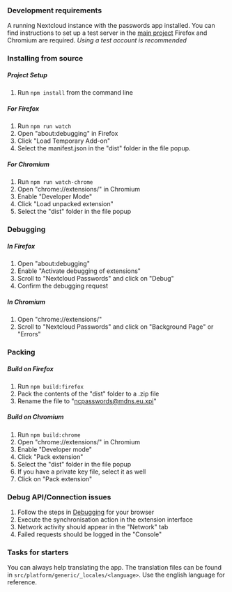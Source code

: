 ### Development requirements
A running Nextcloud instance with the passwords app installed.
You can find instructions to set up a test server in the [main project](https://github.com/marius-wieschollek/passwords)
Firefox and Chromium are required.
_Using a test account is recommended_



### Installing from source
##### Project Setup
1. Run `npm install` from the command line

##### For Firefox
1. Run `npm run watch`
2. Open "about:debugging" in Firefox
3. Click "Load Temporary Add-on"
4. Select the manifest.json in the "dist" folder in the file popup.

##### For Chromium
1. Run `npm run watch-chrome`
2. Open "chrome://extensions/" in Chromium
3. Enable "Developer Mode"
4. Click "Load unpacked extension"
5. Select the "dist" folder in the file popup



### Debugging
##### In Firefox
1. Open "about:debugging"
2. Enable "Activate debugging of extensions"
3. Scroll to "Nextcloud Passwords" and click on "Debug"
4. Confirm the debugging request

##### In Chromium
1. Open "chrome://extensions/"
2. Scroll to "Nextcloud Passwords" and click on "Background Page" or "Errors"



### Packing
##### Build on Firefox
1. Run `npm build:firefox`
2. Pack the contents of the "dist" folder to a .zip file
3. Rename the file to "ncpasswords@mdns.eu.xpi"

##### Build on Chromium
1. Run `npm build:chrome`
2. Open "chrome://extensions/" in Chromium 
3. Enable "Developer mode"
4. Click "Pack extension"
5. Select the "dist" folder in the file popup
6. If you have a private key file, select it as well
7. Click on "Pack extension"



### Debug API/Connection issues
1. Follow the steps in [Debugging](#debugging) for your browser
2. Execute the synchronisation action in the extension interface
3. Network activity should appear in the "Network" tab
4. Failed requests should be logged in the "Console"



### Tasks for starters
You can always help translating the app.
The translation files can be found in `src/platform/generic/_locales/<language>`.
Use the english language for reference.
